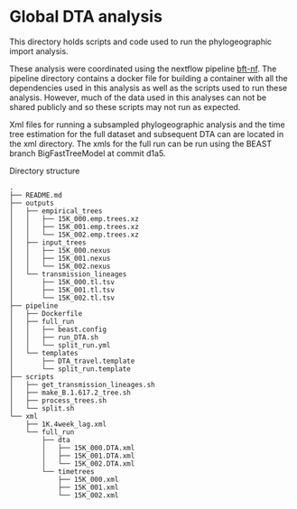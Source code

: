 # Global DTA analysis
This directory holds scripts and code used to run the phylogeographic import analysis.

These analysis were coordinated using the nextflow pipeline [bft-nf](https://github.com/jtmccr1/bft-nf/releases/tag/v0.0.1). The pipeline directory contains a docker file for building a container with all the dependencies used in this analysis as well as the scripts used to run these analysis. However, much of the  data used in this analyses can not be shared publicly and so these scripts may not run as expected.

Xml files for running a subsampled phylogeographic analysis and the time tree estimation for the full dataset and subsequent DTA can are located in the xml directory. The xmls for the full run can be run using the BEAST branch BigFastTreeModel at commit d1a5.

Directory structure
```
.
├── README.md
├── outputs
│   ├── empirical_trees
│   │   ├── 15K_000.emp.trees.xz
│   │   ├── 15K_001.emp.trees.xz
│   │   └── 15K_002.emp.trees.xz
│   ├── input_trees
│   │   ├── 15K_000.nexus
│   │   ├── 15K_001.nexus
│   │   └── 15K_002.nexus
│   └── transmission_lineages
│       ├── 15K_000.tl.tsv
│       ├── 15K_001.tl.tsv
│       └── 15K_002.tl.tsv
├── pipeline
│   ├── Dockerfile
│   ├── full_run
│   │   ├── beast.config
│   │   ├── run_DTA.sh
│   │   └── split_run.yml
│   └── templates
│       ├── DTA_travel.template
│       └── split_run.template
├── scripts
│   ├── get_transmission_lineages.sh
│   ├── make_B.1.617.2_tree.sh
│   ├── process_trees.sh
│   └── split.sh
└── xml
    ├── 1K.4week_lag.xml
    └── full_run
        ├── dta
        │   ├── 15K_000.DTA.xml
        │   ├── 15K_001.DTA.xml
        │   └── 15K_002.DTA.xml
        └── timetrees
            ├── 15K_000.xml
            ├── 15K_001.xml
            └── 15K_002.xml
```
